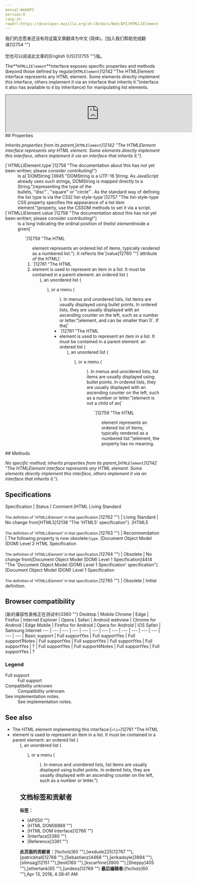 ```yaml
---
manual:WebAPI
version:0
lang:zh
rawUrl:https://developer.mozilla.org/zh-CN/docs/Web/API/HTMLLIElement
---
```




<bdi>我们的志愿者还没有将这篇文章翻译为<bdi>中文 (简体)</bdi>。[加入我们帮助完成翻译]12754 "")<br></br>您也可以阅读此文章的[English (US)]12755 "")版。</bdi>







The**`HTMLLIElement`**interface exposes specific properties and methods (beyond those defined by regular[`HTMLElement`]12142 "The HTMLElement interface represents any HTML element. Some elements directly implement this interface, others implement it via an interface that inherits it.")interface it also has available to it by inheritance) for manipulating list elements.

<iframe src='https://mdn.mozillademos.org/en-US/docs/Web/API/HTMLLIElement$samples/inheritance_diagram?revision=1374119' width='600' height='120'></iframe>
## Properties<a name="Properties"></a>


<em>Inherits properties from its parent,[`HTMLElement`]12142 "The HTMLElement interface represents any HTML element. Some elements directly implement this interface, others implement it via an interface that inherits it.").</em>

<dl><dt>[`HTMLLIElement.type`]12756 "The documentation about this has not yet been written; please consider contributing!")<i></i></dt><dd>Is a[`DOMString`]3945 "DOMString is a UTF-16 String. As JavaScript already uses such strings, DOMString is mapped directly to a String.")representing the type of the bullets,`"disc"`,`"square"`or`"circle"`. As the standard way of defining the list type is via the CSS[`list-style-type`]12757 "The list-style-type CSS property specifies the appearance of a list item element.")property, use the CSSOM methods to set it via a script.</dd><dt>[`HTMLLIElement.value`]12758 "The documentation about this has not yet been written; please consider contributing!")</dt><dd>Is a`long`indicating the ordinal position of the<em>list element</em>inside a given[`<ol>`]12759 "The HTML <ol> element represents an ordered list of items, typically rendered as a numbered list."). It reflects the`[value]12760 "")`attribute of the HTML[`<li>`]12761 "The HTML <li> element is used to represent an item in a list. It must be contained in a parent element: an ordered list (<ol>), an unordered list (<ul>), or a menu (<menu>). In menus and unordered lists, list items are usually displayed using bullet points. In ordered lists, they are usually displayed with an ascending counter on the left, such as a number or letter.")element, and can be smaller than`0`. If the[`<li>`]12761 "The HTML <li> element is used to represent an item in a list. It must be contained in a parent element: an ordered list (<ol>), an unordered list (<ul>), or a menu (<menu>). In menus and unordered lists, list items are usually displayed using bullet points. In ordered lists, they are usually displayed with an ascending counter on the left, such as a number or letter.")element is not a child of an[`<ol>`]12759 "The HTML <ol> element represents an ordered list of items, typically rendered as a numbered list.")element, the property has no meaning.</dd></dl>
## Methods<a name="Methods"></a>


<em>No specific method; inherits properties from its parent,[`HTMLElement`]12142 "The HTMLElement interface represents any HTML element. Some elements directly implement this interface, others implement it via an interface that inherits it.").</em>


## Specifications<a name="Specifications"></a>
Specification | Status | Comment 
[HTML Living Standard<br></br><small>The definition of &#39;HTMLLIElement&#39; in that specification.</small>]12762 "") | Living Standard | No change from[HTML5]12136 "The 'HTML5' specification"). 
[HTML5<br></br><small>The definition of &#39;HTMLLIElement&#39; in that specification.</small>]12763 "") | Recommendation | The following property is now obsolete:`type`. 
[Document Object Model (DOM) Level 2 HTML Specification<br></br><small>The definition of &#39;HTMLLIElement&#39; in that specification.</small>]12764 "") | Obsolete | No change from[Document Object Model (DOM) Level 1 Specification]4414 "The 'Document Object Model (DOM) Level 1 Specification' specification"). 
[Document Object Model (DOM) Level 1 Specification<br></br><small>The definition of &#39;HTMLLIElement&#39; in that specification.</small>]12765 "") | Obsolete | Initial definition. 


## Browser compatibility<a name="Browser_compatibility"></a>
[新的兼容性表格正在测试中<i></i>]3360 "")
<abbr>Desktop<i></i></abbr> | <abbr>Mobile<i></i></abbr> 
<abbr>Chrome<i></i></abbr> | <abbr>Edge<i></i></abbr> | <abbr>Firefox<i></i></abbr> | <abbr>Internet Explorer<i></i></abbr> | <abbr>Opera<i></i></abbr> | <abbr>Safari<i></i></abbr> | <abbr>Android webview<i></i></abbr> | <abbr>Chrome for Android<i></i></abbr> | <abbr>Edge Mobile<i></i></abbr> | <abbr>Firefox for Android<i></i></abbr> | <abbr>Opera for Android<i></i></abbr> | <abbr>iOS Safari<i></i></abbr> | <abbr>Samsung Internet<i></i></abbr> 
 ---  |  ---  |  ---  |  ---  |  ---  |  ---  |  ---  |  ---  |  ---  |  ---  |  ---  |  ---  |  ---  |  ---  | 
Basic support | <abbr>Full support</abbr>Yes | <abbr>Full support</abbr>Yes | <abbr>Full support</abbr>1<abbr>Notes<i></i></abbr> | <abbr>Full support</abbr>Yes | <abbr>Full support</abbr>Yes | <abbr>Full support</abbr>Yes | <abbr>Full support</abbr>Yes | <abbr>?</abbr> | <abbr>Full support</abbr>Yes | <abbr>Full support</abbr>4<abbr>Notes<i></i></abbr> | <abbr>Full support</abbr>Yes | <abbr>Full support</abbr>Yes | <abbr>?</abbr> 


### Legend<a name="Legend"></a>
<dl><dt><abbr>Full support</abbr></dt><dd>Full support</dd><dt><abbr>Compatibility unknown</abbr></dt><dd>Compatibility unknown</dd><dt><abbr>See implementation notes.<i></i></abbr></dt><dd>See implementation notes.</dd></dl>


## See also<a name="See_also"></a>

* The HTML element implementing this interface:[`<li>`]12761 "The HTML <li> element is used to represent an item in a list. It must be contained in a parent element: an ordered list (<ol>), an unordered list (<ul>), or a menu (<menu>). In menus and unordered lists, list items are usually displayed using bullet points. In ordered lists, they are usually displayed with an ascending counter on the left, such as a number or letter.")



## 文档标签和贡献者
**标签：**
* [API]50 "")
* [HTML DOM]6889 "")
* [HTML DOM Interface]12766 "")
* [Interface]3380 "")
* [Reference]3381 "")

**此页面的贡献者：**[fscholz]60 ""),[wxdude225]12767 ""),[patrickhall]12768 ""),[Sebastianz]4468 ""),[erikadoyle]3894 ""),[slimsag]12151 ""),[teoli]160 ""),[kscarfone]3900 ""),[Sheppy]405 ""),[ethertank]65 ""),[undess]12769 "")
**最后编辑者:**[fscholz]60 ""),<time>Apr 13, 2018, 4:38:41 AM</time>


